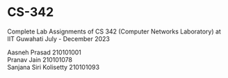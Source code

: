 # CS-342

Complete Lab Assignments of CS 342 (Computer Networks Laboratory) at IIT Guwahati July - December 2023

Aasneh Prasad 210101001 \
Pranav Jain 210101078 \
Sanjana Siri Kolisetty 210101093
